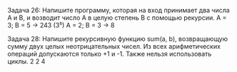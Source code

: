 Задача 26: Напишите программу, которая на вход принимает 
два числа A и B, и возводит число А в целую степень B с 
помощью рекурсии.
A = 3; B = 5 -> 243 (3⁵)
A = 2; B = 3 -> 8

Задача 28: Напишите рекурсивную функцию sum(a, b),
возвращающую сумму двух целых неотрицательных чисел. Из
всех арифметических операций допускаются только +1 и -1.
Также нельзя использовать циклы.
2 2
4
